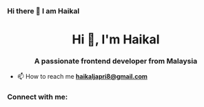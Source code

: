 ### Hi there 👋 I am Haikal 

<!--
**hyekaljap/hyekaljap** is a ✨ _special_ ✨ repository because its `README.md` (this file) appears on your GitHub profile.

Here are some ideas to get you started:

- 🔭 I’m currently working on ...
- 🌱 I’m currently learning ...
- 👯 I’m looking to collaborate on ...
- 🤔 I’m looking for help with ...
- 💬 Ask me about ...
- 📫 How to reach me: ...
- 😄 Pronouns: ...
- ⚡ Fun fact: ...
-->
<h1 align="center">Hi 👋, I'm Haikal</h1>
<h3 align="center">A passionate frontend developer from Malaysia</h3>

- 📫 How to reach me **haikaljapri8@gmail.com**

<h3 align="left">Connect with me:</h3>
<p align="left">
</p>
